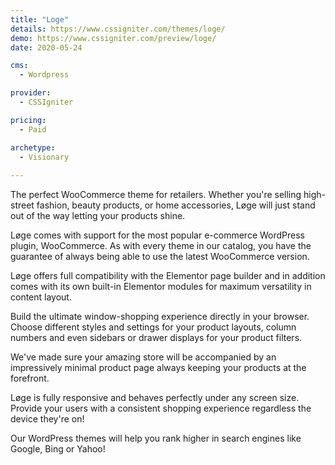 ```yaml
---
title: "Loge"
details: https://www.cssigniter.com/themes/loge/
demo: https://www.cssigniter.com/preview/loge/
date: 2020-05-24

cms: 
  - Wordpress

provider: 
  - CSSIgniter

pricing:
  - Paid

archetype:
  - Visionary
  
---
```


The perfect WooCommerce theme for retailers. Whether you're selling high-street fashion, beauty products, or home accessories, Løge will just stand out of the way letting your products shine.

Løge comes with support for the most popular e-commerce WordPress plugin, WooCommerce. As with every theme in our catalog, you have the guarantee of always being able to use the latest WooCommerce version.

Løge offers full compatibility with the Elementor page builder and in addition comes with its own built-in Elementor modules for maximum versatility in content layout.

Build the ultimate window-shopping experience directly in your browser. Choose different styles and settings for your product layouts, column numbers and even sidebars or drawer displays for your product filters.

We've made sure your amazing store will be accompanied by an impressively minimal product page always keeping your products at the forefront.

Løge is fully responsive and behaves perfectly under any screen size. Provide your users with a consistent shopping experience regardless the device they're on!

Our WordPress themes will help you rank higher in search engines like Google, Bing or Yahoo!
